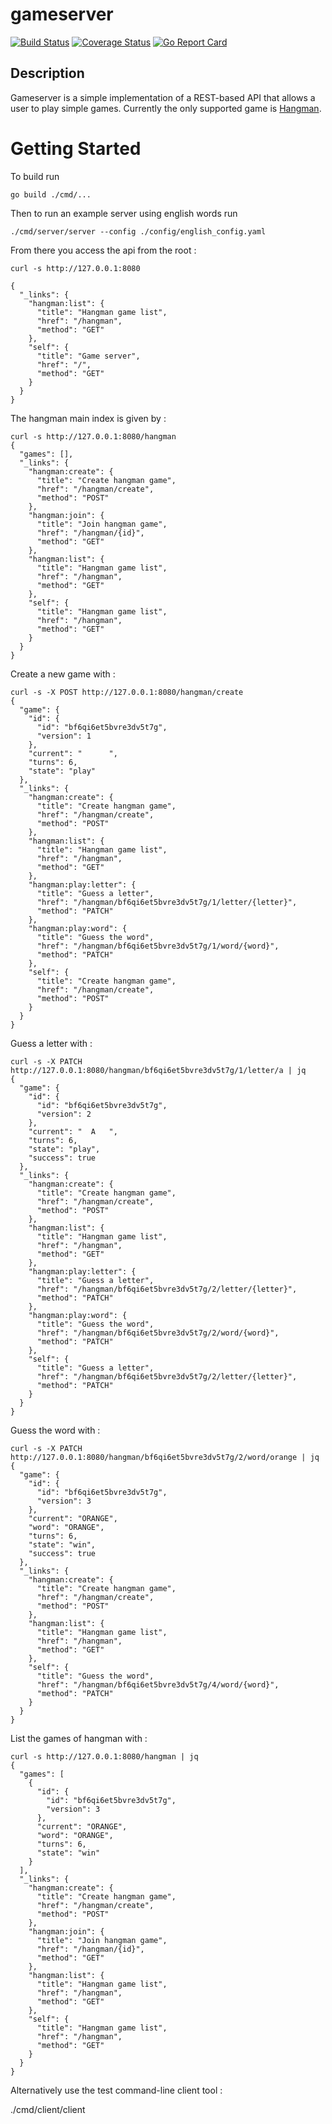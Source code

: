 # gameserver

[![Build Status](https://travis-ci.org/the4thamigo-uk/gameserver.svg?branch=master)](https://travis-ci.org/the4thamigo-uk/gameserver?branch=master)
[![Coverage Status](https://coveralls.io/repos/the4thamigo-uk/gameserver/badge.svg?branch=master&service=github)](https://coveralls.io/github/the4thamigo-uk/gameserver?branch=master)
[![Go Report Card](https://goreportcard.com/badge/github.com/the4thamigo-uk/gameserver)](https://goreportcard.com/report/github.com/the4thamigo-uk/gameserver)

## Description

Gameserver is a simple implementation of a REST-based API that allows a user to play
simple games. Currently the only supported game is [Hangman](https://en.wikipedia.org/wiki/Hangman_(game)).

# Getting Started

To build run

    go build ./cmd/...

Then to run an example server using english words run

    ./cmd/server/server --config ./config/english_config.yaml

From there you access the api from the root :

    curl -s http://127.0.0.1:8080

    {
      "_links": {
        "hangman:list": {
          "title": "Hangman game list",
          "href": "/hangman",
          "method": "GET"
        },
        "self": {
          "title": "Game server",
          "href": "/",
          "method": "GET"
        }
      }
    }

The hangman main index is given by :

    curl -s http://127.0.0.1:8080/hangman
    {
      "games": [],
      "_links": {
        "hangman:create": {
          "title": "Create hangman game",
          "href": "/hangman/create",
          "method": "POST"
        },
        "hangman:join": {
          "title": "Join hangman game",
          "href": "/hangman/{id}",
          "method": "GET"
        },
        "hangman:list": {
          "title": "Hangman game list",
          "href": "/hangman",
          "method": "GET"
        },
        "self": {
          "title": "Hangman game list",
          "href": "/hangman",
          "method": "GET"
        }
      }
    }

Create a new game with :

    curl -s -X POST http://127.0.0.1:8080/hangman/create
    {
      "game": {
        "id": {
          "id": "bf6qi6et5bvre3dv5t7g",
          "version": 1
        },
        "current": "      ",
        "turns": 6,
        "state": "play"
      },
      "_links": {
        "hangman:create": {
          "title": "Create hangman game",
          "href": "/hangman/create",
          "method": "POST"
        },
        "hangman:list": {
          "title": "Hangman game list",
          "href": "/hangman",
          "method": "GET"
        },
        "hangman:play:letter": {
          "title": "Guess a letter",
          "href": "/hangman/bf6qi6et5bvre3dv5t7g/1/letter/{letter}",
          "method": "PATCH"
        },
        "hangman:play:word": {
          "title": "Guess the word",
          "href": "/hangman/bf6qi6et5bvre3dv5t7g/1/word/{word}",
          "method": "PATCH"
        },
        "self": {
          "title": "Create hangman game",
          "href": "/hangman/create",
          "method": "POST"
        }
      }
    }

Guess a letter with :

    curl -s -X PATCH http://127.0.0.1:8080/hangman/bf6qi6et5bvre3dv5t7g/1/letter/a | jq
    {
      "game": {
        "id": {
          "id": "bf6qi6et5bvre3dv5t7g",
          "version": 2
        },
        "current": "  A   ",
        "turns": 6,
        "state": "play",
        "success": true
      },
      "_links": {
        "hangman:create": {
          "title": "Create hangman game",
          "href": "/hangman/create",
          "method": "POST"
        },
        "hangman:list": {
          "title": "Hangman game list",
          "href": "/hangman",
          "method": "GET"
        },
        "hangman:play:letter": {
          "title": "Guess a letter",
          "href": "/hangman/bf6qi6et5bvre3dv5t7g/2/letter/{letter}",
          "method": "PATCH"
        },
        "hangman:play:word": {
          "title": "Guess the word",
          "href": "/hangman/bf6qi6et5bvre3dv5t7g/2/word/{word}",
          "method": "PATCH"
        },
        "self": {
          "title": "Guess a letter",
          "href": "/hangman/bf6qi6et5bvre3dv5t7g/2/letter/{letter}",
          "method": "PATCH"
        }
      }
    }

Guess the word with :

    curl -s -X PATCH http://127.0.0.1:8080/hangman/bf6qi6et5bvre3dv5t7g/2/word/orange | jq
    {
      "game": {
        "id": {
          "id": "bf6qi6et5bvre3dv5t7g",
          "version": 3
        },
        "current": "ORANGE",
        "word": "ORANGE",
        "turns": 6,
        "state": "win",
        "success": true
      },
      "_links": {
        "hangman:create": {
          "title": "Create hangman game",
          "href": "/hangman/create",
          "method": "POST"
        },
        "hangman:list": {
          "title": "Hangman game list",
          "href": "/hangman",
          "method": "GET"
        },
        "self": {
          "title": "Guess the word",
          "href": "/hangman/bf6qi6et5bvre3dv5t7g/4/word/{word}",
          "method": "PATCH"
        }
      }
    }

List the games of hangman with :

    curl -s http://127.0.0.1:8080/hangman | jq
    {
      "games": [
        {
          "id": {
            "id": "bf6qi6et5bvre3dv5t7g",
            "version": 3
          },
          "current": "ORANGE",
          "word": "ORANGE",
          "turns": 6,
          "state": "win"
        }
      ],
      "_links": {
        "hangman:create": {
          "title": "Create hangman game",
          "href": "/hangman/create",
          "method": "POST"
        },
        "hangman:join": {
          "title": "Join hangman game",
          "href": "/hangman/{id}",
          "method": "GET"
        },
        "hangman:list": {
          "title": "Hangman game list",
          "href": "/hangman",
          "method": "GET"
        },
        "self": {
          "title": "Hangman game list",
          "href": "/hangman",
          "method": "GET"
        }
      }
    }

Alternatively use the test command-line client tool :

  ./cmd/client/client

